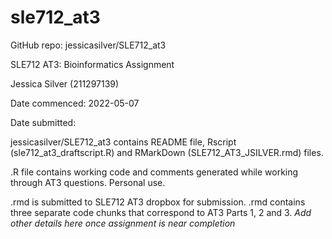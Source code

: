 # sle712_at3

GitHub repo: jessicasilver/SLE712_at3


SLE712 AT3: Bioinformatics Assignment

Jessica Silver (211297139)


Date commenced: 2022-05-07

Date submitted: 


jessicasilver/SLE712_at3 contains README file, Rscript (sle712_at3_draftscript.R) and RMarkDown (SLE712_AT3_JSILVER.rmd) files.

.R file contains working code and comments generated while working through AT3 questions. Personal use. 

.rmd is submitted to SLE712 AT3 dropbox for submission. 
.rmd contains three separate code chunks that correspond to AT3 Parts 1, 2 and 3. 
*Add other details here once assignment is near completion*
